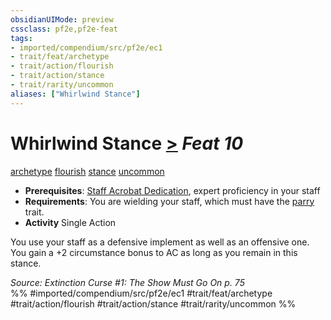 ```yaml
---
obsidianUIMode: preview
cssclass: pf2e,pf2e-feat
tags:
- imported/compendium/src/pf2e/ec1
- trait/feat/archetype
- trait/action/flourish
- trait/action/stance
- trait/rarity/uncommon
aliases: ["Whirlwind Stance"]
---
```

# Whirlwind Stance  [>](chapter-9-playing-the-game.md#Actions "Single Action") *Feat 10*  
[archetype](archetype.md)  [flourish](flourish.md)  [stance](stance.md)  [uncommon](uncommon.md)  

- **Prerequisites**: [Staff Acrobat Dedication](staff-acrobat-dedication-ec1.md), expert proficiency in your staff
- **Requirements**: You are wielding your staff, which must have the [parry](parry.md) trait.
- **Activity** Single Action

You use your staff as a defensive implement as well as an offensive one. You gain a +2 circumstance bonus to AC as long as you remain in this stance.

*Source: Extinction Curse #1: The Show Must Go On p. 75*  
%% #imported/compendium/src/pf2e/ec1 #trait/feat/archetype #trait/action/flourish #trait/action/stance #trait/rarity/uncommon %%